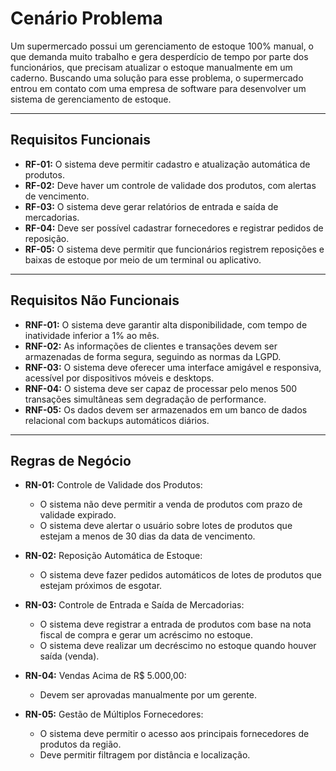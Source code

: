 # Cenário Problema

Um supermercado possui um gerenciamento de estoque 100% manual, o que demanda muito trabalho e gera desperdício de tempo por parte dos funcionários, que precisam atualizar o estoque manualmente em um caderno. Buscando uma solução para esse problema, o supermercado entrou em contato com uma empresa de software para desenvolver um sistema de gerenciamento de estoque.

---

## Requisitos Funcionais

- **RF-01:** O sistema deve permitir cadastro e atualização automática de produtos.
- **RF-02:** Deve haver um controle de validade dos produtos, com alertas de vencimento.
- **RF-03:** O sistema deve gerar relatórios de entrada e saída de mercadorias.
- **RF-04:** Deve ser possível cadastrar fornecedores e registrar pedidos de reposição.
- **RF-05:** O sistema deve permitir que funcionários registrem reposições e baixas de estoque por meio de um terminal ou aplicativo.

---

## Requisitos Não Funcionais

- **RNF-01:** O sistema deve garantir alta disponibilidade, com tempo de inatividade inferior a 1% ao mês.
- **RNF-02:** As informações de clientes e transações devem ser armazenadas de forma segura, seguindo as normas da LGPD.
- **RNF-03:** O sistema deve oferecer uma interface amigável e responsiva, acessível por dispositivos móveis e desktops.
- **RNF-04:** O sistema deve ser capaz de processar pelo menos 500 transações simultâneas sem degradação de performance.
- **RNF-05:** Os dados devem ser armazenados em um banco de dados relacional com backups automáticos diários.

---

## Regras de Negócio

- **RN-01:** Controle de Validade dos Produtos:
  - O sistema não deve permitir a venda de produtos com prazo de validade expirado.
  - O sistema deve alertar o usuário sobre lotes de produtos que estejam a menos de 30 dias da data de vencimento.

- **RN-02:** Reposição Automática de Estoque:
  - O sistema deve fazer pedidos automáticos de lotes de produtos que estejam próximos de esgotar.

- **RN-03:** Controle de Entrada e Saída de Mercadorias:
  - O sistema deve registrar a entrada de produtos com base na nota fiscal de compra e gerar um acréscimo no estoque.
  - O sistema deve realizar um decréscimo no estoque quando houver saída (venda).

- **RN-04:** Vendas Acima de R$ 5.000,00:
  - Devem ser aprovadas manualmente por um gerente.

- **RN-05:** Gestão de Múltiplos Fornecedores:
  - O sistema deve permitir o acesso aos principais fornecedores de produtos da região.
  - Deve permitir filtragem por distância e localização.
